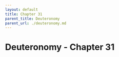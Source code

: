 ```yaml
---
layout: default
title: Chapter 31
parent_title: Deuteronomy
parent_url: ./deuteronomy.md
---
```


# Deuteronomy - Chapter 31
